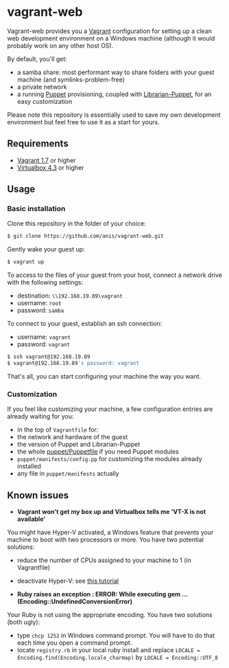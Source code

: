 # vagrant-web
Vagrant-web provides you a [Vagrant][3] configuration for setting up a clean web development environment on a Windows machine (although it would probably work on any other host OS).

By default, you'll get:
* a samba share: most performant way to share folders with your guest machine (and symlinks-problem-free)
* a private network
* a running [Puppet][6] provisioning, coupled with [Librarian-Puppet][5], for an easy customization

Please note this repository is essentially used to save my own development environment but feel free to use it as a start for yours.

## Requirements
* [Vagrant 1.7][1] or higher
* [Virtualbox 4.3][2] or higher

## Usage
### Basic installation
Clone this repository in the folder of your choice:

```sh
$ git clone https://github.com/anis/vagrant-web.git
```

Gently wake your guest up:

```sh
$ vagrant up
```

To access to the files of your guest from your host, connect a network drive with the following settings:
* destination: `\\192.168.19.89\vagrant`
* username: `root`
* password: `samba`

To connect to your guest, establish an ssh connection:
* username: `vagrant`
* password: `vagrant`

```sh
$ ssh vagrant@192.168.19.89
$ vagrant@192.168.19.89's password: vagrant
```

That's all, you can start configuring your machine the way you want.

### Customization
If you feel like customizing your machine, a few configuration entries are already waiting for you:
* in the top of `Vagrantfile` for:
 * the network and hardware of the guest
 * the version of Puppet and Librarian-Puppet
* the whole [puppet/Puppetfile][5] if you need Puppet modules
* `puppet/manifests/config.pp` for customizing the modules already installed
* any file in `puppet/manifests` actually

## Known issues
* **Vagrant won't get my box up and Virtualbox tells me 'VT-X is not available'**

You might have Hyper-V activated, a Windows feature that prevents your machine to boot with two processors or more. You have two potential solutions:
* reduce the number of CPUs assigned to your machine to 1 (in Vagrantfile)
* deactivate Hyper-V: see [this tutorial][4]

* **Ruby raises an exception : ERROR: While executing gem ... (Encoding::UndefinedConversionError)**

Your Ruby is not using the appropriate encoding. You have two solutions (both ugly):
* type `chcp 1252` in Windows command prompt. You will have to do that each time you open a command prompt.
* locate `registry.rb` in your local ruby install and replace `LOCALE = Encoding.find(Encoding.locale_charmap)` by `LOCALE = Encoding::UTF_8`

[1]: http://www.vagrantup.com/downloads.html
[2]: https://www.virtualbox.org/wiki/Downloads
[3]: http://www.vagrantup.com
[4]: http://www.eightforums.com/tutorials/42041-hyper-v-enable-disable-windows-8-a.html
[5]: https://github.com/rodjek/librarian-puppet
[6]: https://docs.puppetlabs.com/learning/introduction.html